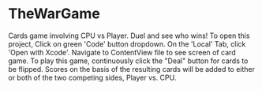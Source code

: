 # TheWarGame
Cards game involving CPU vs Player. Duel and see who wins!
To open this project, 
Click on green 'Code' button dropdown. 
On the 'Local' Tab, click 'Open with Xcode'. 
Navigate to ContentView file to see screen of card game.
To play this game, continuously click the "Deal" button for cards to be flipped. 
Scores on the basis of the resulting cards will be added to either or both of the two competing sides, Player vs. CPU.

